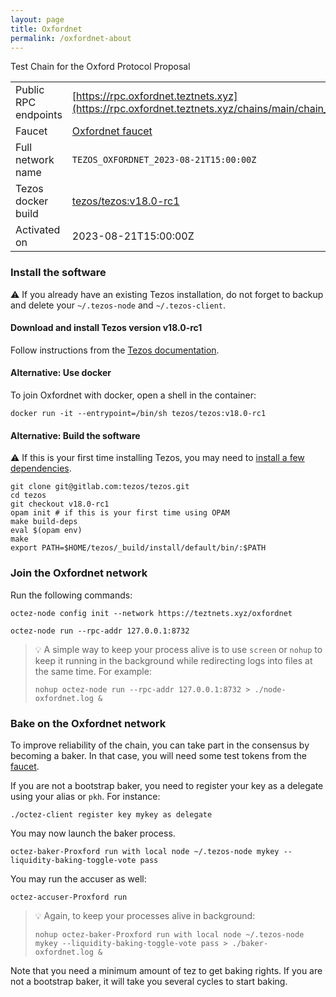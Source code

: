 ```yaml
---
layout: page
title: Oxfordnet
permalink: /oxfordnet-about
---
```


Test Chain for the Oxford Protocol Proposal

| | |
|-------|---------------------|
| Public RPC endpoints | [https://rpc.oxfordnet.teztnets.xyz](https://rpc.oxfordnet.teztnets.xyz/chains/main/chain_id)<br/> |
| Faucet | [Oxfordnet faucet](https://faucet.oxfordnet.teztnets.xyz) |
| Full network name | `TEZOS_OXFORDNET_2023-08-21T15:00:00Z` |
| Tezos docker build | [tezos/tezos:v18.0-rc1](https://hub.docker.com/r/tezos/tezos/tags?page=1&ordering=last_updated&name=v18.0-rc1) |
| Activated on | 2023-08-21T15:00:00Z |





### Install the software

⚠️  If you already have an existing Tezos installation, do not forget to backup and delete your `~/.tezos-node` and `~/.tezos-client`.


#### Download and install Tezos version v18.0-rc1

Follow instructions from the [Tezos documentation](https://tezos.gitlab.io/introduction/howtoget.html#installing-binaries).


#### Alternative: Use docker

To join Oxfordnet with docker, open a shell in the container:

```
docker run -it --entrypoint=/bin/sh tezos/tezos:v18.0-rc1
```

#### Alternative: Build the software

⚠️  If this is your first time installing Tezos, you may need to [install a few dependencies](https://tezos.gitlab.io/introduction/howtoget.html#setting-up-the-development-environment-from-scratch).

```
git clone git@gitlab.com:tezos/tezos.git
cd tezos
git checkout v18.0-rc1
opam init # if this is your first time using OPAM
make build-deps
eval $(opam env)
make
export PATH=$HOME/tezos/_build/install/default/bin/:$PATH
```

### Join the Oxfordnet network

Run the following commands:

```
octez-node config init --network https://teztnets.xyz/oxfordnet

octez-node run --rpc-addr 127.0.0.1:8732
```

> 💡 A simple way to keep your process alive is to use `screen` or `nohup` to keep it running in the background while redirecting logs into files at the same time. For example:
>
> ```bash=13
> nohup octez-node run --rpc-addr 127.0.0.1:8732 > ./node-oxfordnet.log &
> ```






### Bake on the Oxfordnet network

To improve reliability of the chain, you can take part in the consensus by becoming a baker. In that case, you will need some test tokens from the [faucet](https://faucet.oxfordnet.teztnets.xyz).

If you are not a bootstrap baker, you need to register your key as a delegate using your alias or `pkh`. For instance:
```bash=2
./octez-client register key mykey as delegate
```

You may now launch the baker process.
```bash=3
octez-baker-Proxford run with local node ~/.tezos-node mykey --liquidity-baking-toggle-vote pass
```

You may run the accuser as well:
```bash=3
octez-accuser-Proxford run
```

> 💡 Again, to keep your processes alive in background:
>
> ```bash=4
> nohup octez-baker-Proxford run with local node ~/.tezos-node mykey --liquidity-baking-toggle-vote pass > ./baker-oxfordnet.log &
> ```

Note that you need a minimum amount of tez to get baking rights. If you are not a bootstrap baker, it will take you several cycles to start baking.


